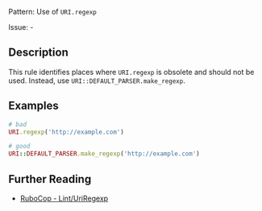 Pattern: Use of `URI.regexp`

Issue: -

## Description

This rule identifies places where `URI.regexp` is obsolete and should not be used. Instead, use `URI::DEFAULT_PARSER.make_regexp`.

## Examples

```ruby
# bad
URI.regexp('http://example.com')

# good
URI::DEFAULT_PARSER.make_regexp('http://example.com')
```

## Further Reading

* [RuboCop - Lint/UriRegexp](https://rubocop.readthedocs.io/en/latest/cops_lint/#linturiregexp)
